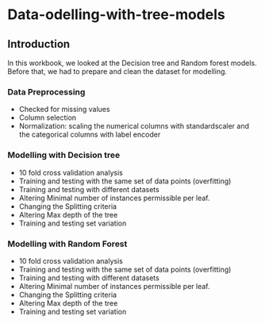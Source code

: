 # Data-odelling-with-tree-models

## Introduction

In this workbook, we looked at the Decision tree and Random forest models. Before that, we had to prepare and clean the dataset for modelling. 
### Data Preprocessing
- Checked for missing values
- Column selection
- Normalization: scaling the numerical columns with standardscaler and the categorical columns with label encoder

### Modelling with Decision tree
- 10 fold cross validation analysis
- Training and testing with the same set of data points (overfitting)
- Training and testing with different datasets 
- Altering Minimal number of instances permissible per leaf.
- Changing the Splitting criteria
- Altering Max depth of the tree
- Training and testing set variation

### Modelling with Random Forest
- 10 fold cross validation analysis
- Training and testing with the same set of data points (overfitting)
- Training and testing with different datasets 
- Altering Minimal number of instances permissible per leaf.
- Changing the Splitting criteria
- Altering Max depth of the tree
- Training and testing set variation
